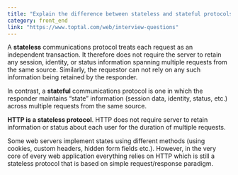 ```yaml
---
title: "Explain the difference between stateless and stateful protocols. Which type of protocol is HTTP? Explain your answer."
category: front_end
link: "https://www.toptal.com/web/interview-questions"
---
```

A **stateless** communications protocol treats each request as an independent transaction. It therefore does not require the server to retain any session, identity, or status information spanning multiple requests from the same source. Similarly, the requestor can not rely on any such information being retained by the responder.

In contrast, a **stateful** communications protocol is one in which the responder maintains “state” information (session data, identity, status, etc.) across multiple requests from the same source.

**HTTP is a stateless protocol**. HTTP does not require server to retain information or status about each user for the duration of multiple requests.

Some web servers implement states using different methods (using cookies, custom headers, hidden form fields etc.). However, in the very core of every web application everything relies on HTTP which is still a stateless protocol that is based on simple request/response paradigm.
